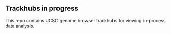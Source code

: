 ## Trackhubs in progress

This repo contains UCSC genome browser trackhubs for viewing in-process data analysis.
